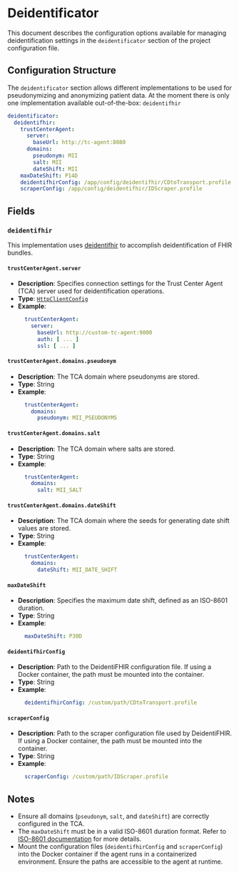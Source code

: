 # Deidentificator <Badge type="tip" text="Clinical Domain Agent" />

This document describes the configuration options available for managing deidentification settings
in the `deidentificator` section of the project configuration file.

## Configuration Structure

The `deidentificator` section allows different implementations to be used for pseudonymizing and 
anonymizing patient data. At the moment there is only one implementation available out-of-the-box:
`deidentifhir`

```yaml
deidentificator:
  deidentifhir:
    trustCenterAgent:
      server:
        baseUrl: http://tc-agent:8080
      domains:
        pseudonym: MII
        salt: MII
        dateShift: MII
    maxDateShift: P14D
    deidentifhirConfig: /app/config/deidentifhir/CDtoTransport.profile
    scraperConfig: /app/config/deidentifhir/IDScraper.profile
```

## Fields

### `deidentifhir`

This implementation uses [deidentifhir](https://github.com/UMEssen/DeidentiFHIR) to accomplish 
deidentification of FHIR bundles.

#### `trustCenterAgent.server`

* **Description**: Specifies connection settings for the Trust Center Agent (TCA) server used for
  deidentification operations.
* **Type**: [`HttpClientConfig`](../types/HttpClientConfig)
* **Example**:
  ```yaml
    trustCenterAgent:
      server:
        baseUrl: http://custom-tc-agent:9000
        auth: [ ... ]
        ssl: [ ... ]
  ```

#### `trustCenterAgent.domains.pseudonym`

* **Description**: The TCA domain where pseudonyms are stored.
* **Type**: String
* **Example**:
  ```yaml
    trustCenterAgent:
      domains:
        pseudonym: MII_PSEUDONYMS
  ```

#### `trustCenterAgent.domains.salt`

* **Description**: The TCA domain where salts are stored.
* **Type**: String
* **Example**:
  ```yaml
    trustCenterAgent:
      domains:
        salt: MII_SALT
  ```

#### `trustCenterAgent.domains.dateShift`

* **Description**: The TCA domain where the seeds for generating date shift values are stored.
* **Type**: String
* **Example**:
  ```yaml
    trustCenterAgent:
      domains:
        dateShift: MII_DATE_SHIFT
  ```

#### `maxDateShift`

* **Description**: Specifies the maximum date shift, defined as an ISO-8601 duration.
* **Type**: String
* **Example**:
  ```yaml
    maxDateShift: P30D
  ```

#### `deidentifhirConfig`

* **Description**: Path to the DeidentiFHIR configuration file. If using a Docker container, the
  path must be mounted into the container.
* **Type**: String
* **Example**:
  ```yaml
    deidentifhirConfig: /custom/path/CDtoTransport.profile
  ```

#### `scraperConfig`

* **Description**: Path to the scraper configuration file used by DeidentiFHIR. If using a Docker
  container, the path must be mounted into the container.
* **Type**: String
* **Example**:
  ```yaml
    scraperConfig: /custom/path/IDScraper.profile
  ```

## Notes

* Ensure all domains (`pseudonym`, `salt`, and `dateShift`) are correctly configured in the TCA.
* The `maxDateShift` must be in a valid ISO-8601 duration format. Refer
  to [ISO-8601 documentation](https://en.wikipedia.org/wiki/ISO_8601) for more details.
* Mount the configuration files (`deidentifhirConfig` and `scraperConfig`) into the Docker container
  if the agent runs in a containerized environment. Ensure the paths are accessible to the agent at
  runtime.
